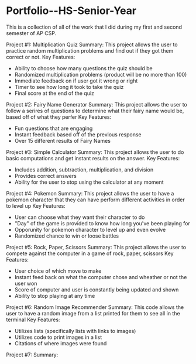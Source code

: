 # Portfolio--HS-Senior-Year
This is a collection of all of the work that I did during my first and second semester of AP CSP.  

Project #1: Multiplication Quiz
Summary: This project allows the user to practice random multiplication problems and find out if they got them correct or not.
Key Features: 
- Ability to choose how many questions the quiz should be 
- Randomized multiplication problems (product will be no more than 100)
- Immediate feedback on if user got it wrong or right
- Timer to see how long it took to take the quiz
- Final score at the end of the quiz

Project #2: Fairy Name Generator
Summary: This project allows the user to follow a serires of questions to determine what their fairy name would be, based off of what they perfer
Key Features:
- Fun questions that are engaging
- Instant feedback based off of the previous response
- Over 15 different results of Fairy Names

Project #3: Simple Calculator
Summary: This project allows the user to do basic computations and get instant results on the answer.
Key Features:
- Includes addition, subtraction, multiplication, and division
- Provides correct answers
- Ability for the user to stop using the calculator at any moment

Project #4: Pokemon
Summary: This project allows the user to have a pokemon character that they can have perform different activities in order to level up
Key Features:
- User can choose what they want their character to do
- "Day" of the game is provided to know how long you've been playing for
- Opporunity for pokemon character to level up and even evolve
- Randomized chance to win or loose battles

Project #5: Rock, Paper, Scissors
Summary: This project allows the user to compete against the computer in a game of rock, paper, scissors
Key Features:
- User choice of which move to make
- Instant feed back on what the computer chose and wheather or not the user won
- Score of computer and user is constantly being updated and shown
- Ability to stop playing at any time

Project #6: Random Image Recommender
Summary: This code allows the user to have a random image from a list printed for them to see all in the terminal
Key Features: 
- Utilizes lists (specifically lists with links to images)
- Utilizes code to print images in a list
- Citations of where images were found

Project #7:
Summary: 
